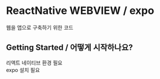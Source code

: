 # ReactNative WEBVIEW / expo
웹을 앱으로 구축하기 위한 코드<br>

## Getting Started / 어떻게 시작하나요?
리액트 네이티브 환경 필요<br>
expo 설치 필요<br>
